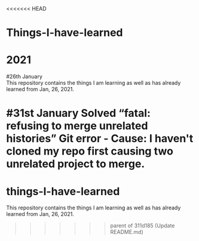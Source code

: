 <<<<<<< HEAD
# Things-I-have-learned

# 2021

#26th January
<br />This repository contains the things I am learning as well as has already learned from Jan, 26, 2021. 

#31st January
Solved “fatal: refusing to merge unrelated histories” Git error - Cause: I haven't cloned my repo first causing two unrelated project to merge. 
=======
# things-I-have-learned
This repository contains the things I am learning as well as has already learned from Jan, 26, 2021. 
>>>>>>> parent of 311d185 (Update README.md)
